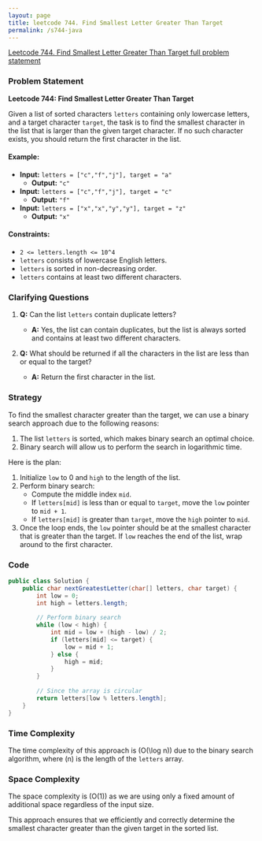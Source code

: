```yaml
---
layout: page
title: leetcode 744. Find Smallest Letter Greater Than Target
permalink: /s744-java
---
```

[Leetcode 744. Find Smallest Letter Greater Than Target full problem statement](https://algoadvance.github.io/algoadvance/l744)
### Problem Statement

**Leetcode 744: Find Smallest Letter Greater Than Target**

Given a list of sorted characters `letters` containing only lowercase letters, and a target character `target`, the task is to find the smallest character in the list that is larger than the given target character. If no such character exists, you should return the first character in the list.

#### Example:
- **Input:** `letters = ["c","f","j"], target = "a"`
  - **Output:** `"c"`
- **Input:** `letters = ["c","f","j"], target = "c"`
  - **Output:** `"f"`
- **Input:** `letters = ["x","x","y","y"], target = "z"`
  - **Output:** `"x"`

#### Constraints:
- `2 <= letters.length <= 10^4`
- `letters` consists of lowercase English letters.
- `letters` is sorted in non-decreasing order.
- `letters` contains at least two different characters.

### Clarifying Questions
1. **Q:** Can the list `letters` contain duplicate letters?
   - **A:** Yes, the list can contain duplicates, but the list is always sorted and contains at least two different characters.
   
2. **Q:** What should be returned if all the characters in the list are less than or equal to the target?
   - **A:** Return the first character in the list.

### Strategy
To find the smallest character greater than the target, we can use a binary search approach due to the following reasons:
1. The list `letters` is sorted, which makes binary search an optimal choice.
2. Binary search will allow us to perform the search in logarithmic time.

Here is the plan:
1. Initialize `low` to 0 and `high` to the length of the list.
2. Perform binary search:
   - Compute the middle index `mid`.
   - If `letters[mid]` is less than or equal to `target`, move the `low` pointer to `mid + 1`.
   - If `letters[mid]` is greater than `target`, move the `high` pointer to `mid`.
3. Once the loop ends, the `low` pointer should be at the smallest character that is greater than the target. If `low` reaches the end of the list, wrap around to the first character.

### Code
```java
public class Solution {
    public char nextGreatestLetter(char[] letters, char target) {
        int low = 0;
        int high = letters.length;
        
        // Perform binary search
        while (low < high) {
            int mid = low + (high - low) / 2;
            if (letters[mid] <= target) {
                low = mid + 1;
            } else {
                high = mid;
            }
        }
        
        // Since the array is circular
        return letters[low % letters.length];
    }
}
```

### Time Complexity
The time complexity of this approach is \(O(\log n)\) due to the binary search algorithm, where \(n\) is the length of the `letters` array.

### Space Complexity
The space complexity is \(O(1)\) as we are using only a fixed amount of additional space regardless of the input size.

This approach ensures that we efficiently and correctly determine the smallest character greater than the given target in the sorted list.